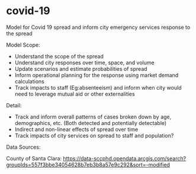 # covid-19
Model for Covid 19 spread and inform city emergency services response to the spread

Model Scope:
- Understand the scope of the spread 
- Understand city responses over time, space, and volume
- Update scenarios and estimate probabilities of spread
- Inform operational planning for the response using market demand calculations
- Track impacts to staff (Eg:absenteeism) and inform when city would need to leverage mutual aid or other externalities

Detail:
- Track and inform overall patterns of cases broken down by age, demographics, etc. (Both detected and potentially detectable)
- Indirect and non-linear effects of spread over time
- Track impacts of city services on spread to staff and population?

Data Sources:

County of Santa Clara:
https://data-sccphd.opendata.arcgis.com/search?groupIds=557f3bbe34054628b7eb3b8a57e9c292&sort=-modified

